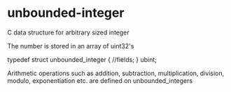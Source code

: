# unbounded-integer
C data structure for arbitrary sized integer

The number is stored in an array of uint32's

typedef struct unbounded_integer {
    //fields;
} ubint;

Arithmetic operations such as addition, subtraction, multiplication, division, modulo, exponentiation etc. are defined on unbounded_integers
